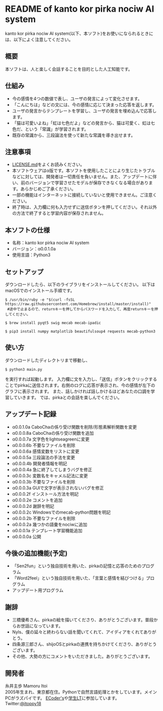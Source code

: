 # README of kanto kor pirka nociw AI system
kanto kor pirka nociw AI system(以下、本ソフト)をお使いになられるときには、以下によく注意してください。

## 概要
本ソフトは、人と楽しく会話することを目的とした人工知能です。

## 仕組み
* 今の感情を4つの数値で表し、ユーザの発言によって変化させます。
* 「こんにちは」などの文には、今の感情に応じて決まった応答を返します。
* ユーザの発言からテンプレートを学習し、ユーザの発言を埋め込んで応答します。
* 「猫は可愛いよね」「虹は七色だよ」などの発言から、猫は可愛く、虹は七色だ、という「常識」が学習されます。
* 既存の常識から、三段論法を使って新たな常識を導き出せます。

## 注意事項
* [LICENSE.md](https://github.com/pirka-ai/pirka-ai/blob/master/LICENSE.md)をよくお読みください。
* 本ソフトウェアはα版です。本ソフトを使用したことにより生じたトラブルなどに対しては、開発者は一切責任を負いません。また、アップデートに伴い、前のバージョンで学習させたモデルが保存できなくなる場合があります。あらかじめご了承ください。
* 一部の機能はインターネットに接続していないと使用できません。ご注意ください。
* 終了時は、入力欄に何も入力せずに送信ボタンを押してください。それ以外の方法で終了すると学習内容が保存されません。

## 本ソフトの仕様
* 名称：kanto kor pirka nociw AI system
* バージョン：α0.0.1.0a
* 使用言語：Python3

## セットアップ
ダウンロードしたら、以下のライブラリをインストールしてください。
以下はmacOSでのインストール手順です。

```console:
$ /usr/bin/ruby -e "$(curl -fsSL https://raw.githubusercontent.com/Homebrew/install/master/install)"
 #途中で止まるので、returnキーを押してからパスワードを入力して、再度returnキーを押してください。
 
$ brew install pyqt5 swig mecab mecab-ipadic

$ pip3 install numpy matplotlib beautifulsoup4 requests mecab-python3
```

## 使い方
ダウンロードしたディレクトリまで移動し、

```console:
$ python3 main.py
```
を実行すれば起動します。
入力欄に文を入力し、「送信」ボタンをクリックすることでpirkaに送信されます。右側のログに応答が表示され、今の感情が左下のグラフに表示されます。
また、話しかければ話しかけるほどあなたの口調を学習していきます。
では、pirkaとの会話を楽しんでください。

## アップデート記録
* α0.0.1.0a CaboChaの係り受け関数を削除/形態素解析関数を変更
* α0.0.0.8a CaboChaの係り受け関数を追加
* α0.0.0.7a 文字色をlightseagreenに変更
* α0.0.0.6b 不要なファイルを削除
* α0.0.0.6a 感情変数をリストに変更
* α0.0.0.5a 三段論法の手法を変更
* α0.0.0.4b 開発者情報を明記
* α0.0.0.4a 急に終了してしまうバグを修正
* α0.0.0.3c 変数名をキャメル記法に変更
* α0.0.0.3b 不要なファイルを削除
* α0.0.0.3a GUIで文字が表示されないバグを修正
* α0.0.0.2f インストール方法を明記
* α0.0.0.2e コメントを追加
* α0.0.0.2d 謝辞を明記
* α0.0.0.2c Windowsでのmecab-python問題を明記
* α0.0.0.2b 不要なファイルを削除
* α0.0.0.2a 幾つかの語彙をnociwに追加
* α0.0.0.1a テンプレート学習機能追加
* α0.0.0.0a 公開

## 今後の追加機能(予定)
* 「Sen2fun」という独自技術を用いた、pirkaの記憶と応答のためのプログラム
* 「Word2feel」という独自技術を用いた、「言葉と感情を結びつける」プログラム
* アップデート用プログラム

## 謝辞
* 三橋優希さん、pirkaの絵を描いてくださり、ありがとうございます。普段からお世話になっています。
* Nyls、僕の延々と終わらない話を聞いてくれて、アイディアをくれてありがとう。
* 四条源三郎さん、shijoOSとpirkaの連携を持ちかけてくださり、ありがとうございます。
* その他、大勢の方にコメントをいただきました。ありがとうございます。

## 開発者
糸井主歩 Mamoru Itoi  
2005年生まれ、東京都在住。Pythonで自然言語処理とかをしています。メインPCがラズパイです。
[ECoder's](https://ecoder-s.github.io)や[学生LT](https://student-lt.tech)に参加しています。  
Twitter:[@itoppy18](https://twitter.com/itoppy18)
